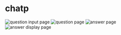 # chatp
![question input page](https://github.com/Rohityadav2205/chatp/assets/109666751/3c12c4c8-cbe7-448a-a7da-2b14bc5efef6)
![question page](https://github.com/Rohityadav2205/chatp/assets/109666751/133f1563-2595-49ff-892f-8f9a30ab1fd8)
![answer page](https://github.com/Rohityadav2205/chatp/assets/109666751/6d68a84f-a449-4f8b-9368-b87133289402)
 ![answer display page](https://github.com/Rohityadav2205/chatp/assets/109666751/9cc51911-a31e-47f4-ab55-942f7ce44644)

